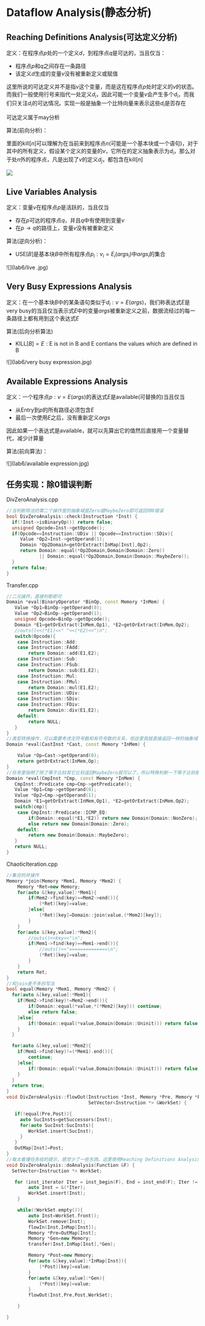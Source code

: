 # Dataflow Analysis(静态分析)

## Reaching Definitions Analysis(可达定义分析)

定义：在程序点$p$处的一个定义$d$，到程序点$q$是可达的，当且仅当：
+ 程序点$p$和$q$之间存在一条路径
+ 该定义$d$生成的变量$v$没有被重新定义或赋值

这里所说的可达定义并不是指$v$这个变量，而是这在程序点$p$处时定义的$v$的状态。而我们一般使用行号来指代一处定义$d_i$，因此可能一个变量$v$会产生多个$d_i$，而我们只关注$d_i$的可达情况。实现一般是抽象一个比特向量来表示这些$d_i$是否存在

可达定义属于$\text{may}$分析

算法(前向分析)：

里面的$\text{kill}[n]$可以理解为在当前来到程序点$n$(可能是一个基本块或一个语句)，对于其中的所有定义，假设某个定义的变量的$v$，它所在的定义抽象表示为$d_i$，那么对于处$n$外的程序点，凡是出现了$v$的定义$d_j$，都包含在$\text{kill}[n]$

![](lab6/1.jpg)

## Live Variables Analysis
定义：变量$v$在程序点$p$是活跃的，当且仅当
+ 存在$p$可达的程序点$q$，并且$q$中有使用到变量$v$
+ 在$p\rightarrow q$的路径上，变量$v$没有被重新定义

算法(逆向分析)：
+ $\text{USE}[B]$是基本块$B$中所有程序点$p_i:v_i=E_i(args_i)$中$args_i$的集合

![](lab6/live .jpg)



## Very Busy Expressions Analysis
定义：在一个基本块$B$中的某条语句类似于$d_i: v=E(args)$，我们称表达式$E$是very busy的当且仅当表示式$E$中的变量$args$被重新定义之前，数据流经过的每一条路径上都有用到这个表达式$E$

算法(后向分析算法)
+ $\text{KILL}[B]={E:\text{E is not in B and E contians the values which are defined in B} }$

![](lab6/very busy expression.jpg)


## Available Expressions Analysis
定义：一个程序点$p:v=E(args)$的表达式$E$是available(可替换的)当且仅当
+ 从$\text{Entry}$到$p$的所有路径必须包含$E$
+ 最后一次使用$E$之后，没有重新定义$args$

因此如果一个表达式是available，就可以先算出它的值然后直接用一个变量替代，减少计算量

算法(前向算法)：

![](lab6/available expression.jpg)


## 任务实现：除0错误判断
DivZeroAnalysis.cpp
``` cpp
//当判断除法的第二个操作室的抽象域是Zero或MaybeZero即可返回除0错误
bool DivZeroAnalysis::check(Instruction *Inst) {
  if(!Inst->isBinaryOp()) return false;
  unsigned Opcode=Inst->getOpcode();
  if(Opcode==Instruction::UDiv || Opcode==Instruction::SDiv){
     Value *Op2=Inst->getOperand(1);
     Domain *Op2Domain=getOrExtract(InMap[Inst],Op2);
     return Domain::equal(*Op2Domain,Domain(Domain::Zero)) 
            || Domain::equal(*Op2Domain,Domain(Domain::MaybeZero));
  }
  return false;
}
```

Transfer.cpp
```cpp
//二元操作，直接判断即可
Domain *eval(BinaryOperator *BinOp, const Memory *InMem) {
   Value *Op1=BinOp->getOperand(0);
   Value *Op2=BinOp->getOperand(1);
   unsigned Opcode=BinOp->getOpcode();
   Domain *E1=getOrExtract(InMem,Op1), *E2=getOrExtract(InMem,Op2);
   //outs()<<(*E1)<<" "<<(*E2)<<"\n";
   switch(Opcode){
    case Instruction::Add:
    case Instruction::FAdd:
        return Domain::add(E1,E2);
    case Instruction::Sub:
    case Instruction::FSub:
        return Domain::sub(E1,E2);
    case Instruction::Mul:
    case Instruction::FMul:
        return Domain::mul(E1,E2);
    case Instruction::UDiv:
    case Instruction::SDiv:
    case Instruction::FDiv:
        return Domain::div(E1,E2);
    default:
        return NULL;
   }
}
//类型转换操作，可以需要考虑无符号数和有符号数的关系，但这里我就直接返回一样的抽象域了
Domain *eval(CastInst *Cast, const Memory *InMem) {

    Value *Op=Cast->getOperand(0);
    return getOrExtract(InMem,Op);
}
//任务里指明了除了等于比较其它比较返回MaybeZero就可以了，所以特殊判断一下等于比较即可
Domain *eval(CmpInst *Cmp, const Memory *InMem) {
   CmpInst::Predicate cmp=Cmp->getPredicate();
   Value *Op1=Cmp->getOperand(0);
   Value *Op2=Cmp->getOperand(1);
   Domain *E1=getOrExtract(InMem,Op1), *E2=getOrExtract(InMem,Op2);
   switch(cmp){
    case CmpInst::Predicate::ICMP_EQ:
        if(Domain::equal(*E1,*E2)) return new Domain(Domain::NonZero);
        else return new Domain(Domain::Zero);
    default:
        return new Domain(Domain::MaybeZero);
   }
   return NULL;
}
```
ChaoticIteration.cpp
``` cpp
//集合的并操作
Memory *join(Memory *Mem1, Memory *Mem2) {
    Memory *Ret=new Memory;
    for(auto &[key,value]:*Mem1){
        if(Mem2->find(key)==Mem2->end()){
            (*Ret)[key]=value;
        }else{
            (*Ret)[key]=Domain::join(value,(*Mem2)[key]);
        }
    }
    for(auto &[key,value]:*Mem2){
        //outs()<<key<<"\n";
        if(Mem1->find(key)==Mem1->end()){
            //outs()<<"==============\n";
            (*Ret)[key]=value;
        }
    }
    return Ret;
}
//和join差不多的写法
bool equal(Memory *Mem1, Memory *Mem2) {
  for(auto &[key,value]:*Mem1){
    if(Mem2->find(key)!=Mem2->end()){
        if(Domain::equal(*value,*(*Mem2)[key])) continue;
        else return false;
    }else{
        if(!Domain::equal(*value,Domain(Domain::Uninit))) return false;
    }
  }

  for(auto &[key,value]:*Mem2){
    if(Mem1->find(key)!=(*Mem1).end()){
        continue;
    }else{
        if(!Domain::equal(*value,Domain(Domain::Uninit))) return false;
    }
  }
  return true;
}
void DivZeroAnalysis::flowOut(Instruction *Inst, Memory *Pre, Memory *Post,
                              SetVector<Instruction *> &WorkSet) {

   if(!equal(Pre,Post)){
     auto SucInsts=getSuccessors(Inst);
     for(auto SucInst:SucInsts){
        WorkSet.insert(SucInst);
     }
   }
   OutMap[Inst]=Post;
}
//每太看懂任务给的提示，感觉少了一些东西。这里使用Reaching Definitions Analysis的算法,也不是很清楚这里的Post和Pre是什么意思，大致按照自己的理解写了一下把测试样例过了
void DivZeroAnalysis::doAnalysis(Function &F) {
  SetVector<Instruction *> WorkSet;

   for (inst_iterator Iter = inst_begin(F), End = inst_end(F); Iter != End; ++Iter) {
        auto Inst = &(*Iter);
        WorkSet.insert(Inst);
    }

    while(!WorkSet.empty()){
        auto Inst=WorkSet.front();
        WorkSet.remove(Inst);
        flowIn(Inst,InMap[Inst]);
        Memory *Pre=OutMap[Inst];
        Memory *Gen=new Memory;
        transfer(Inst,InMap[Inst],*Gen);

        Memory *Post=new Memory;
        for(auto &[key,value]:*InMap[Inst]){
            (*Post)[key]=value;
        }
        for(auto &[key,value]:*Gen){
            (*Post)[key]=value;
        }
        flowOut(Inst,Pre,Post,WorkSet);

    }

}


```